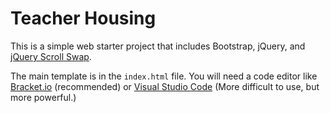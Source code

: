 Teacher Housing
============

This is a simple web starter project that includes Bootstrap, jQuery, and [jQuery Scroll Swap](https://github.com/jrue/jquery-scroll-swap). 

The main template is in the `index.html` file. You will need a code editor like [Bracket.io](https://brackets.io/) (recommended) or [Visual Studio Code](https://code.visualstudio.com/) (More difficult to use, but more powerful.)





